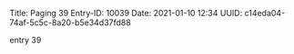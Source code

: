 Title: Paging 39
Entry-ID: 10039
Date: 2021-01-10 12:34
UUID: c14eda04-74af-5c5c-8a20-b5e34d37fd88

entry 39
